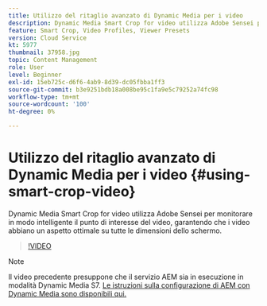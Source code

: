 ```yaml
---
title: Utilizzo del ritaglio avanzato di Dynamic Media per i video
description: Dynamic Media Smart Crop for video utilizza Adobe Sensei per monitorare in modo intelligente il punto di interesse del video, garantendo che i video abbiano un aspetto ottimale su tutte le dimensioni dello schermo.
feature: Smart Crop, Video Profiles, Viewer Presets
version: Cloud Service
kt: 5977
thumbnail: 37958.jpg
topic: Content Management
role: User
level: Beginner
exl-id: 15eb725c-d6f6-4ab9-8d39-dc05fbba1ff3
source-git-commit: b3e9251bdb18a008be95c1fa9e5c79252a74fc98
workflow-type: tm+mt
source-wordcount: '100'
ht-degree: 0%

---
```


# Utilizzo del ritaglio avanzato di Dynamic Media per i video {#using-smart-crop-video}

Dynamic Media Smart Crop for video utilizza Adobe Sensei per monitorare in modo intelligente il punto di interesse del video, garantendo che i video abbiano un aspetto ottimale su tutte le dimensioni dello schermo.

>[!VIDEO](https://video.tv.adobe.com/v/37958?quality=12&learn=on)

>[!NOTE]
>
>Il video precedente presuppone che il servizio AEM sia in esecuzione in modalità Dynamic Media S7. [Le istruzioni sulla configurazione di AEM con Dynamic Media sono disponibili qui.](https://experienceleague.adobe.com/docs/experience-manager-cloud-service/assets/dynamicmedia/config-dm.html)

